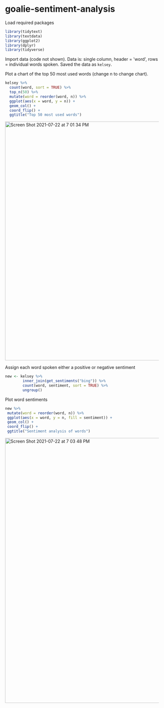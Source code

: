 # goalie-sentiment-analysis

Load required packages

```R
library(tidytext)
library(textdata)
library(ggplot2)
library(dplyr)
library(tidyverse)
```

Import data (code not shown). Data is: single column, header = 'word', rows = individual words spoken. Saved the data as `kelsey`.

Plot a chart of the top 50 most used words (change n to change chart). 

```R
kelsey %>%
  count(word, sort = TRUE) %>%
  top_n(50) %>%
  mutate(word = reorder(word, n)) %>%
  ggplot(aes(x = word, y = n)) +
  geom_col() +
  coord_flip() +
  ggtitle("Top 50 most used words")
```

<img width="779" alt="Screen Shot 2021-07-22 at 7 01 34 PM" src="https://user-images.githubusercontent.com/16511785/126719516-3c7395f6-b82c-4711-8c76-7af78c0af7df.png">


Assign each word spoken either a positive or negative sentiment

```R
new <- kelsey %>%
        inner_join(get_sentiments("bing")) %>%
        count(word, sentiment, sort = TRUE) %>%
        ungroup()
 ```
 Plot word sentiments
 
 ```R
 new %>%
  mutate(word = reorder(word, n)) %>%
  ggplot(aes(x = word, y = n, fill = sentiment)) +
  geom_col() +
  coord_flip() +
  ggtitle("Sentiment analysis of words")
```
<img width="864" alt="Screen Shot 2021-07-22 at 7 03 48 PM" src="https://user-images.githubusercontent.com/16511785/126719644-f89095b0-46ef-467a-8175-da15b93c899d.png">
 
  
